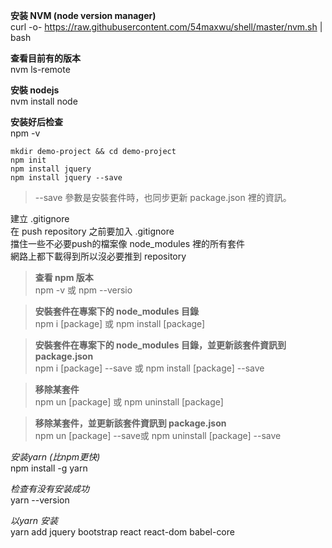 __安装 NVM (node version manager)__  
curl -o- https://raw.githubusercontent.com/54maxwu/shell/master/nvm.sh | bash 

__查看目前有的版本__  
nvm ls-remote

__安裝 nodejs__  
nvm install node

__安装好后检查__  
npm -v
```
mkdir demo-project && cd demo-project
npm init
npm install jquery
npm install jquery --save
```
>--save 參數是安裝套件時，也同步更新 package.json 裡的資訊。

建立 .gitignore  
在 push repository 之前要加入 .gitignore  
擋住一些不必要push的檔案像 node_modules 裡的所有套件  
網路上都下載得到所以沒必要推到 repository

>__查看 npm 版本__  
npm -v 或 npm --versio

>__安裝套件在專案下的 node_modules 目錄__  
npm i [package] 或 npm install [package]

>__安裝套件在專案下的 node_modules 目錄，並更新該套件資訊到 package.json__  
npm i [package] --save 或 npm install [package] --save

>__移除某套件__  
npm un [package] 或 npm uninstall [package]

>__移除某套件，並更新該套件資訊到 package.json__  
npm un [package] --save或 npm uninstall [package] --save

_安装yarn (比npm更快)_  
npm install -g yarn

_检查有没有安装成功_  
yarn --version

_以yarn 安装_  
yarn add jquery bootstrap react react-dom babel-core
